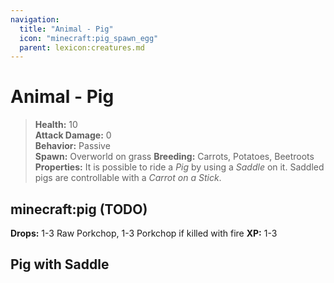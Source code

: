 ```yaml
---
navigation:
  title: "Animal - Pig"
  icon: "minecraft:pig_spawn_egg"
  parent: lexicon:creatures.md
---
```


# Animal - Pig

> __Health:__ 10     
> __Attack Damage:__ 0    
> __Behavior:__ Passive     
> __Spawn:__ Overworld on grass 
> __Breeding:__ Carrots, Potatoes, Beetroots 
> __Properties:__ 
It is possible to ride a *Pig* by using a *Saddle* on it. Saddled pigs are controllable with a *Carrot on a Stick*.

## minecraft:pig (TODO)

<GameScene zoom={2}>
  <Entity id="minecraft:pig" />
</GameScene>

__Drops:__ 1-3 Raw Porkchop, 1-3 Porkchop if killed with fire  __XP:__ 1-3

## Pig with Saddle

<GameScene zoom={2}>
  <Entity id="minecraft:pig" data="{Saddle:1}" />
</GameScene>

